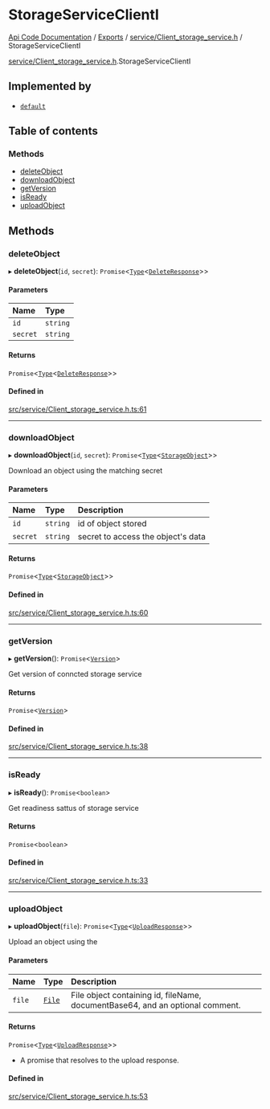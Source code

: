 # StorageServiceClientI
[Api Code Documentation](../README.md) / [Exports](../modules.md) / [service/Client\_storage\_service.h](../modules/service_Client_storage_service_h.md) / StorageServiceClientI

[service/Client\_storage\_service.h](../modules/service_Client_storage_service_h.md).StorageServiceClientI

## Implemented by

- [`default`](../classes/service_Client_storage_service.default.md)

## Table of contents

### Methods

- [deleteObject](service_Client_storage_service_h.StorageServiceClientI.md#deleteobject)
- [downloadObject](service_Client_storage_service_h.StorageServiceClientI.md#downloadobject)
- [getVersion](service_Client_storage_service_h.StorageServiceClientI.md#getversion)
- [isReady](service_Client_storage_service_h.StorageServiceClientI.md#isready)
- [uploadObject](service_Client_storage_service_h.StorageServiceClientI.md#uploadobject)

## Methods

### deleteObject

▸ **deleteObject**(`id`, `secret`): `Promise`\<[`Type`](../modules/result.md#type)\<[`DeleteResponse`](service_Client_storage_service_h.DeleteResponse.md)\>\>

#### Parameters

| Name | Type |
| :------ | :------ |
| `id` | `string` |
| `secret` | `string` |

#### Returns

`Promise`\<[`Type`](../modules/result.md#type)\<[`DeleteResponse`](service_Client_storage_service_h.DeleteResponse.md)\>\>

#### Defined in

[src/service/Client_storage_service.h.ts:61](https://github.com/openkfw/TruBudget/blob/c993c60c/api/src/service/Client_storage_service.h.ts#L61)

___

### downloadObject

▸ **downloadObject**(`id`, `secret`): `Promise`\<[`Type`](../modules/result.md#type)\<[`StorageObject`](service_Client_storage_service_h.StorageObject.md)\>\>

Download an object using the matching secret

#### Parameters

| Name | Type | Description |
| :------ | :------ | :------ |
| `id` | `string` | id of object stored |
| `secret` | `string` | secret to access the object's data |

#### Returns

`Promise`\<[`Type`](../modules/result.md#type)\<[`StorageObject`](service_Client_storage_service_h.StorageObject.md)\>\>

#### Defined in

[src/service/Client_storage_service.h.ts:60](https://github.com/openkfw/TruBudget/blob/c993c60c/api/src/service/Client_storage_service.h.ts#L60)

___

### getVersion

▸ **getVersion**(): `Promise`\<[`Version`](service_Client_storage_service_h.Version.md)\>

Get version of conncted storage service

#### Returns

`Promise`\<[`Version`](service_Client_storage_service_h.Version.md)\>

#### Defined in

[src/service/Client_storage_service.h.ts:38](https://github.com/openkfw/TruBudget/blob/c993c60c/api/src/service/Client_storage_service.h.ts#L38)

___

### isReady

▸ **isReady**(): `Promise`\<`boolean`\>

Get readiness sattus of storage service

#### Returns

`Promise`\<`boolean`\>

#### Defined in

[src/service/Client_storage_service.h.ts:33](https://github.com/openkfw/TruBudget/blob/c993c60c/api/src/service/Client_storage_service.h.ts#L33)

___

### uploadObject

▸ **uploadObject**(`file`): `Promise`\<[`Type`](../modules/result.md#type)\<[`UploadResponse`](service_Client_storage_service_h.UploadResponse.md)\>\>

Upload an object using the

#### Parameters

| Name | Type | Description |
| :------ | :------ | :------ |
| `file` | [`File`](service_domain_document_document_upload.File.md) | File object containing id, fileName, documentBase64, and an optional comment. |

#### Returns

`Promise`\<[`Type`](../modules/result.md#type)\<[`UploadResponse`](service_Client_storage_service_h.UploadResponse.md)\>\>

- A promise that resolves to the upload response.

#### Defined in

[src/service/Client_storage_service.h.ts:53](https://github.com/openkfw/TruBudget/blob/c993c60c/api/src/service/Client_storage_service.h.ts#L53)

